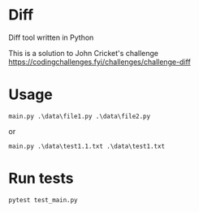 # Diff
Diff tool written in Python

This is a solution to John Cricket's challenge https://codingchallenges.fyi/challenges/challenge-diff

# Usage
```
main.py .\data\file1.py .\data\file2.py
```
or
```
main.py .\data\test1.1.txt .\data\test1.txt
```
# Run tests
```
pytest test_main.py
```